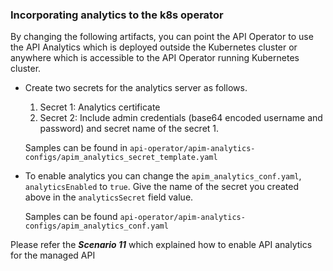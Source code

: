 ### Incorporating analytics to the k8s operator

By changing the following artifacts, you can point the API Operator to use the API Analytics which is deployed outside
the Kubernetes cluster or anywhere which is accessible to the API Operator running Kubernetes cluster.

- Create two secrets for the analytics server as follows.

    1. Secret 1: Analytics certificate
    2. Secret 2: Include admin credentials (base64 encoded username and password) and secret name of the secret 1.
    
    Samples can be found in `api-operator/apim-analytics-configs/apim_analytics_secret_template.yaml`
    
- To enable analytics you can change the `apim_analytics_conf.yaml`, `analyticsEnabled` to `true`. Give the name of the secret you created above in the `analyticsSecret` field value.

    Samples can be found `api-operator/apim-analytics-configs/apim_analytics_conf.yaml`

Please refer the ***Scenario 11*** which explained how to enable API analytics for the managed API